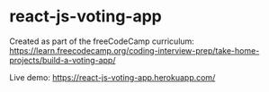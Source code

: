 # react-js-voting-app

Created as part of the freeCodeCamp curriculum:
https://learn.freecodecamp.org/coding-interview-prep/take-home-projects/build-a-voting-app/

Live demo: https://react-js-voting-app.herokuapp.com/
